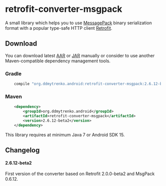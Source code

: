 # retrofit-converter-msgpack

A small library which helps you to use [MessagePack](http://msgpack.org/) binary serialization
format with a popular type-safe HTTP client [Retrofit](https://square.github.io/retrofit/).

## Download

You can download latest [AAR]() or [JAR]() manually or consider to use another Maven-compatible
dependency management tools.

### Gradle

```groovy
    compile "org.ddmytrenko.android:retrofit-converter-msgpack:2.6.12-beta2"
```

### Maven

```xml
    <dependency>
        <groupId>org.ddmytrenko.android</groupId>
        <artifactId>retrofit-converter-msgpack</artifactId>
        <version>2.6.12-beta2</version>
    </dependency>
```

This library requires at minimum Java 7 or Android SDK 15.

## Changelog

#### 2.6.12-beta2

First version of the converter based on Retrofit 2.0.0-beta2 and MsgPack 0.6.12.
